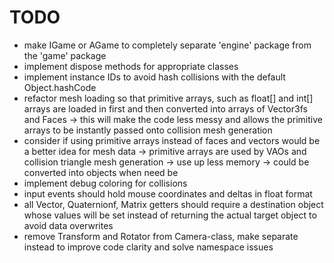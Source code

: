 # TODO

- make IGame or AGame to completely separate 'engine' package from the 'game' package
- implement dispose methods for appropriate classes
- implement instance IDs to avoid hash collisions with the default Object.hashCode
- refactor mesh loading so that primitive arrays, such as float[] and int[] arrays are loaded in first and then converted into arrays of Vector3fs and Faces
	-> this will make the code less messy and allows the primitive arrays to be instantly passed onto collision mesh generation
- consider if using primitive arrays instead of faces and vectors would be a better idea for mesh data
	-> primitive arrays are used by VAOs and collision triangle mesh generation
	-> use up less memory
	-> could be converted into objects when need be
- implement debug coloring for collisions
- input events should hold mouse coordinates and deltas in float format
- all Vector, Quaternionf, Matrix getters should require a destination object whose values will be set instead of returning the actual target object to avoid data overwrites
- remove Transform and Rotator from Camera-class, make separate instead to improve code clarity and solve namespace issues
